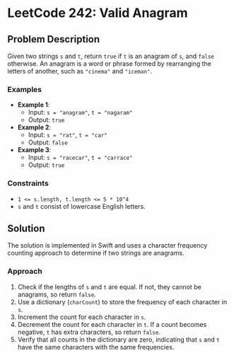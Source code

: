 # LeetCode 242: Valid Anagram

## Problem Description
Given two strings `s` and `t`, return `true` if `t` is an anagram of `s`, and `false` otherwise. An anagram is a word or phrase formed by rearranging the letters of another, such as `"cinema"` and `"iceman"`.

### Examples
- **Example 1**:
  - Input: `s = "anagram"`, `t = "nagaram"`
  - Output: `true`
- **Example 2**:
  - Input: `s = "rat"`, `t = "car"`
  - Output: `false`
- **Example 3**:
  - Input: `s = "racecar"`, `t = "carrace"`
  - Output: `true`

### Constraints
- `1 <= s.length, t.length <= 5 * 10^4`
- `s` and `t` consist of lowercase English letters.

## Solution
The solution is implemented in Swift and uses a character frequency counting approach to determine if two strings are anagrams.

### Approach
1. Check if the lengths of `s` and `t` are equal. If not, they cannot be anagrams, so return `false`.
2. Use a dictionary (`charCount`) to store the frequency of each character in `s`.
3. Increment the count for each character in `s`.
4. Decrement the count for each character in `t`. If a count becomes negative, `t` has extra characters, so return `false`.
5. Verify that all counts in the dictionary are zero, indicating that `s` and `t` have the same characters with the same frequencies.
